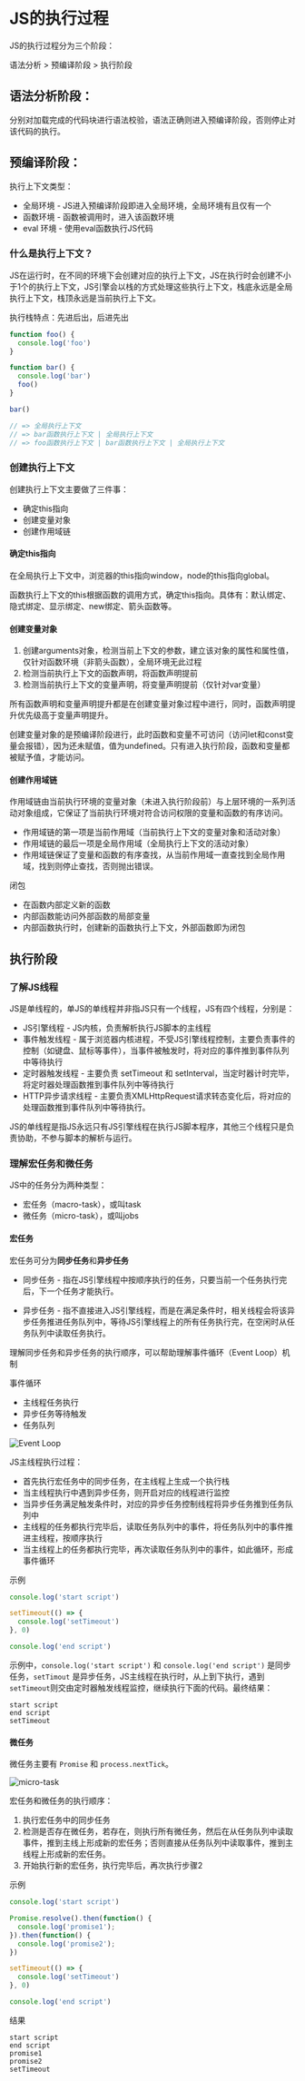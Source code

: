 # JS的执行过程

JS的执行过程分为三个阶段：

语法分析 > 预编译阶段 > 执行阶段

## 语法分析阶段：

分别对加载完成的代码块进行语法校验，语法正确则进入预编译阶段，否则停止对该代码的执行。

## 预编译阶段：

执行上下文类型：

- 全局环境 - JS进入预编译阶段即进入全局环境，全局环境有且仅有一个
- 函数环境 - 函数被调用时，进入该函数环境
- eval 环境 - 使用eval函数执行JS代码

### 什么是执行上下文？

JS在运行时，在不同的环境下会创建对应的执行上下文，JS在执行时会创建不小于1个的执行上下文，JS引擎会以栈的方式处理这些执行上下文，栈底永远是全局执行上下文，栈顶永远是当前执行上下文。

执行栈特点：先进后出，后进先出

```js
function foo() {
  console.log('foo')
}

function bar() {
  console.log('bar')
  foo()
}

bar()

// => 全局执行上下文
// => bar函数执行上下文 | 全局执行上下文
// => foo函数执行上下文 | bar函数执行上下文 | 全局执行上下文
```
### 创建执行上下文

创建执行上下文主要做了三件事：

 - 确定this指向
 - 创建变量对象
 - 创建作用域链

#### 确定this指向

在全局执行上下文中，浏览器的this指向window，node的this指向global。

函数执行上下文的this根据函数的调用方式，确定this指向。具体有：默认绑定、隐式绑定、显示绑定、new绑定、箭头函数等。

#### 创建变量对象

1. 创建arguments对象，检测当前上下文的参数，建立该对象的属性和属性值，仅针对函数环境（非箭头函数），全局环境无此过程
2. 检测当前执行上下文的函数声明，将函数声明提前
3. 检测当前执行上下文的变量声明，将变量声明提前（仅针对var变量）

所有函数声明和变量声明提升都是在创建变量对象过程中进行，同时，函数声明提升优先级高于变量声明提升。

创建变量对象的是预编译阶段进行，此时函数和变量不可访问（访问let和const变量会报错），因为还未赋值，值为undefined。只有进入执行阶段，函数和变量都被赋予值，才能访问。

#### 创建作用域链

作用域链由当前执行环境的变量对象（未进入执行阶段前）与上层环境的一系列活动对象组成，它保证了当前执行环境对符合访问权限的变量和函数的有序访问。

- 作用域链的第一项是当前作用域（当前执行上下文的变量对象和活动对象）
- 作用域链的最后一项是全局作用域（全局执行上下文的活动对象）
- 作用域链保证了变量和函数的有序查找，从当前作用域一直查找到全局作用域，找到则停止查找，否则抛出错误。

闭包

- 在函数内部定义新的函数
- 内部函数能访问外部函数的局部变量
- 内部函数执行时，创建新的函数执行上下文，外部函数即为闭包

## 执行阶段

### 了解JS线程

JS是单线程的，单JS的单线程并非指JS只有一个线程，JS有四个线程，分别是：

- JS引擎线程 - JS内核，负责解析执行JS脚本的主线程
- 事件触发线程 - 属于浏览器内核进程，不受JS引擎线程控制，主要负责事件的控制（如键盘、鼠标等事件），当事件被触发时，将对应的事件推到事件队列中等待执行
- 定时器触发线程 - 主要负责 setTimeout 和 setInterval，当定时器计时完毕，将定时器处理函数推到事件队列中等待执行
- HTTP异步请求线程 - 主要负责XMLHttpRequest请求转态变化后，将对应的处理函数推到事件队列中等待执行。

JS的单线程是指JS永远只有JS引擎线程在执行JS脚本程序，其他三个线程只是负责协助，不参与脚本的解析与运行。

### 理解宏任务和微任务

JS中的任务分为两种类型：

- 宏任务（macro-task），或叫task
- 微任务（micro-task），或叫jobs

#### 宏任务

宏任务可分为**同步任务**和**异步任务**

- 同步任务 - 指在JS引擎线程中按顺序执行的任务，只要当前一个任务执行完后，下一个任务才能执行。

- 异步任务 - 指不直接进入JS引擎线程，而是在满足条件时，相关线程会将该异步任务推进任务队列中，等待JS引擎线程上的所有任务执行完，在空闲时从任务队列中读取任务执行。

理解同步任务和异步任务的执行顺序，可以帮助理解事件循环（Event Loop）机制

事件循环

- 主线程任务执行
- 异步任务等待触发
- 任务队列

![Event Loop](./assets/event-loop.jpg)

JS主线程执行过程：

- 首先执行宏任务中的同步任务，在主线程上生成一个执行栈
- 当主线程执行中遇到异步任务，则开启对应的线程进行监控
- 当异步任务满足触发条件时，对应的异步任务控制线程将异步任务推到任务队列中
- 主线程的任务都执行完毕后，读取任务队列中的事件，将任务队列中的事件推进主线程，按顺序执行
- 当主线程上的任务都执行完毕，再次读取任务队列中的事件，如此循环，形成事件循环

示例

```js
console.log('start script')

setTimeout(() => {
  console.log('setTimeout')
}, 0)

console.log('end script')
```

示例中，`console.log('start script')` 和 `console.log('end script')` 是同步任务，`setTimout` 是异步任务，JS主线程在执行时，从上到下执行，遇到`setTimeout`则交由定时器触发线程监控，继续执行下面的代码。最终结果：

```
start script
end script
setTimeout
```

#### 微任务

微任务主要有 `Promise` 和 `process.nextTick`。

![micro-task](./assets/micro-task.jpg)

宏任务和微任务的执行顺序：

1. 执行宏任务中的同步任务
2. 检测是否存在微任务，若存在，则执行所有微任务，然后在从任务队列中读取事件，推到主线上形成新的宏任务；否则直接从任务队列中读取事件，推到主线程上形成新的宏任务。
3. 开始执行新的宏任务，执行完毕后，再次执行步骤2

示例

```js
console.log('start script')

Promise.resolve().then(function() {
  console.log('promise1');
}).then(function() {
  console.log('promise2');
})

setTimeout(() => {
  console.log('setTimeout')
}, 0)

console.log('end script')
```

结果

```
start script
end script
promise1
promise2
setTimeout
```